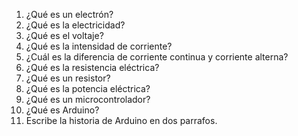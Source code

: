 1. ¿Qué es un electrón?
1. ¿Qué es la electricidad?
1. ¿Qué es el voltaje?
1. ¿Qué es la intensidad de corriente?
1. ¿Cuál es la diferencia de corriente continua y corriente alterna?
1. ¿Qué es la resistencia eléctrica?
1. ¿Qué es un resistor?
1. ¿Qué es la potencia eléctrica?
1. ¿Qué es un microcontrolador?
1. ¿Qué es Arduino?
1. Escribe la historia de Arduino en dos parrafos.
